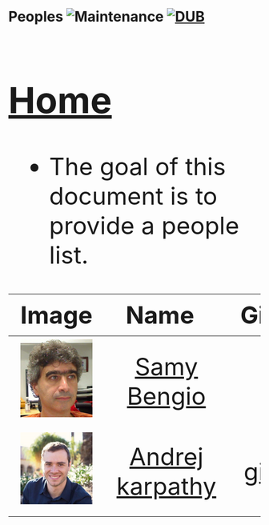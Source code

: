 # Peoples ![Maintenance](https://img.shields.io/maintenance/yes/2017.svg) [![DUB](https://img.shields.io/dub/l/vibe-d.svg)](LICENSE) <font size="12">
## [Home](../README.md)
- The goal of this document is to provide a people list.


|Image  |Name   | Github
|-----|:-----:|:-----:|
|![Smile](peoples/samy_bengio_scholar.png)| [Samy Bengio](http://bengio.abracadoudou.com/)| |
|![Smile](peoples/Andrej.png)| [Andrej karpathy](http://bengio.abracadoudou.com/)|[github](https://github.com/karpathy) |



